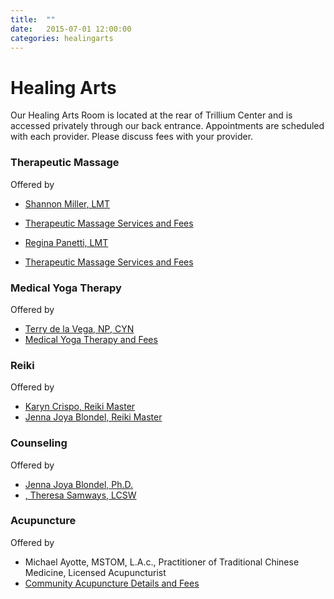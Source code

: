```yaml
---
title:  ""
date:   2015-07-01 12:00:00
categories: healingarts
---
```

# Healing Arts

Our Healing Arts Room is located at the rear of Trillium Center and is accessed privately through our back entrance. Appointments are scheduled with each provider. Please discuss fees with your provider.

### Therapeutic Massage
Offered by

* <a href="#" data-toggle="modal" data-target="#miller-bio">Shannon Miller, LMT</a>
* <a href="#" data-toggle="modal" data-target="#healingartsdetails-popup">Therapeutic Massage Services and Fees</a>

* <a href="#" data-toggle="modal" data-target="#panetti-bio">Regina Panetti, LMT</a>
* <a href="#" data-toggle="modal" data-target="#panettimassagedetails-popup">Therapeutic Massage Services and Fees</a>

### Medical Yoga Therapy
Offered by

* <a href="#" data-toggle="modal" data-target="#delavega-bio">Terry de la Vega, NP, CYN</a>
* <a href="#" data-toggle="modal" data-target="#yogatherapydetails-popup">Medical Yoga Therapy and Fees</a>

### Reiki
Offered by

* <a href="#" data-toggle="modal" data-target="#crispo-bio">Karyn Crispo, Reiki Master</a>
* <a href="#" data-toggle="modal" data-target="#blondel-bio">Jenna Joya Blondel, Reiki Master</a>

### Counseling
Offered by

* <a href="#" data-toggle="modal" data-target="#blondel-bio">Jenna Joya Blondel, Ph.D.</a>
* <a href="#" data-toggle="modal" data-target="#samways-bio">, Theresa Samways, LCSW</a>

### Acupuncture
Offered by

* Michael Ayotte, MSTOM, L.A.c., Practitioner of Traditional Chinese Medicine, Licensed Acupuncturist 
* <a href="#" data-toggle="modal" data-target="#acupuncturedetails-popup">Community Acupuncture Details and Fees</a>
